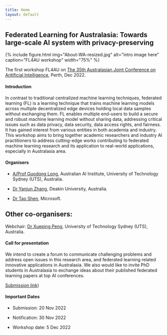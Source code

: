 ```yaml
---
title: Home
layout: default
---
```


## Federated Learning for Australasia: Towards large-scale AI system with privacy-preserving

{% include figure.html img="About-WA-resized.jpg" alt="intro image here" caption="FL4AU workshop" width="75%" %}

The first workshop FL4AU on [The 35th Australasian Joint Conference on Aritificial Intelligence](https://ajcai2022.org/), Perth, Dec 2022.

#### Introduction

In contrast to traditional centralized machine learning techniques, federated learning (FL) is a learning technique that trains machine learning models across multiple decentralized edge devices holding local data samples without exchanging them. FL enables multiple end-users to build a secure and robust machine learning model without sharing data, addressing critical issues such as data privacy, data security, data access rights, and fairness. It has gained interest from various entities in both academia and industry. This workshop aims to bring together academic researchers and industry AI practitioners to address cutting-edge works contributing to federated machine learning research and its application to real-world applications, especially in Australasia area. 

#### Organisers 

- [A/Prof Guodong Long](https://profiles.uts.edu.au/Guodong.Long/), Australian AI Institute, University of Technology Sydney (UTS), Australia.

- [Dr Yanjun Zhang](https://www.deakin.edu.au/about-deakin/people/yanjun-zhang/), Deakin University, Australia.

- [Dr Tao Shen](https://www.microsoft.com/en-us/research/people/shentao/), Microsoft.

## Other co-organisers:

Webchair: [Dr Xueping Peng](https://profiles.uts.edu.au/Xueping.Peng), University of Technology Sydney (UTS), Australia.


#### Call for presentation

We intend to create a forum to communicate challenging problems and address open issues in this research area, and federated learning related innovative applications in Australasia. We also would like to invite PhD students in Australasia to exchange ideas about their published federated learning papers at top AI conferences.

[Submission link](https://cmt3.research.microsoft.com/FL4AU2022/Submission/Manage))


#### Important Dates

- Submission: 20 Nov 2022 

- Notification: 30 Nov 2022 

- Workshop date: 5 Dec 2022 

<!--{% include toc.html %}

------

{% include template/credits.html %}-->
